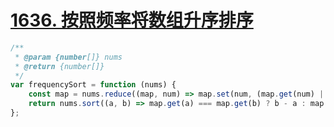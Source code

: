 
# [1636. 按照频率将数组升序排序](https://leetcode-cn.com/problems/sort-array-by-increasing-frequency/)

```javascript
/**
 * @param {number[]} nums
 * @return {number[]}
 */
var frequencySort = function (nums) {
    const map = nums.reduce((map, num) => map.set(num, (map.get(num) || 0) + 1), new Map());
    return nums.sort((a, b) => map.get(a) === map.get(b) ? b - a : map.get(a) - map.get(b));
};
```
